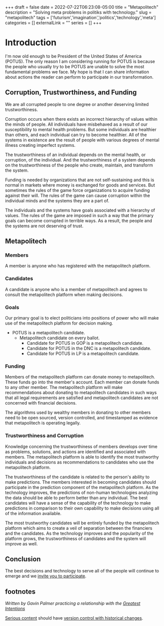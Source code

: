 +++ 
draft = false
date = 2022-07-22T06:23:08-05:00
title = "Metapolitech"
description = "Solving meta problems in politiks with technology."
slug = "metapolitech" 
tags = ['futurism','imagination','politics','technology','meta']
categories = []
externalLink = ""
series = []
+++

# Introduction

I'm now old enough to be President of the United States of America (POTUS).  The only reason I am considering running for POTUS is because the people who usually try to be POTUS are unable to solve the most fundamental problems we face.  My hope is that I can share information about actions the reader can perform to participate in our transformation.

## Corruption, Trustworthiness, and Funding

We are all corrupted people to one degree or another deserving limited trustworthiness.

Corruption occurs when there exists an incorrect hierarchy of values within the minds of people.  All individuals have misbehaved as a result of our susceptibility to mental health problems.  But some individuals are healthier than others, and each individual can try to become healthier.  All of the systems in existence are the result of people with various degrees of mental illness creating imperfect systems.

The trustworthiness of an individual depends on the mental health, or corruption, of the individual.  And the trustworthiness of a system depends on the trustworthiness of the people who create, maintain, and transform the system.

Funding is needed by organizations that are not self-sustaining and this is normal in markets where money is exchanged for goods and services.  But sometimes the rules of the game force organizations to acquire funding against their will.  The rules of the game can cause corruption within the individual minds and the systems they are a part of.

The individuals and the systems have goals associated with a hierarchy of values.  The rules of the game are imposed in such a way that the primary goals can become corrupted in terrible ways.  As a result, the people and the systems are not deserving of trust.

## Metapolitech

### Members

A member is anyone who has registered with the metapolitech platform.

### Candidates

A candidate is anyone who is a member of metapolitech and agrees to consult the metapolitech platform when making decisions.

### Goals

Our primary goal is to elect politicians into positions of power who will make use of the metapolitech platform for decision making.

- POTUS is a metapolitech candidate.
    - Metapolitech candidate on every ballot.
        - Candidate for POTUS in GOP is a metapolitech candidate.
        - Candidate for POTUS in the DNC is a metapolitech candidate.
        - Candidate for POTUS in LP is a metapolitech candidate.

### Funding

Members of the metapolitech platform can donate money to metapolitech.  These funds go into the member's account.  Each member can donate funds to any other member.  The metapolitech platform will make recommendations about donating to metapolitech candidates in such ways that all legal requirements are satisfied and metapolitech candidates are not concerned with financial decisions.

The algorithms used by wealthy members in donating to other members need to be open sourced, version controlled, and timestamped as evidence that metapolitech is operating legally.

### Trustworthiness and Corruption

Knowledge concerning the trustworthiness of members develops over time as problems, solutions, and actions are identified and associated with members.  The metapolitech platform is able to identify the most trustworthy individuals and decisions as recommendations to candidates who use the metapolitech platform.

The trustworthiness of the candidate is related to the person's ability to make predictions.  The members interested in becoming candidates should participate in the prediction component of the metapolitech platform.  As the technology improves, the predictions of non-human technologies analyzing the data should be able to perform better than any individual.  The best candidates will have a sense of the capability of the technology to make predictions in comparison to their own capability to make decisions using all of the information available.

The most trustworthy candidates will be entirely funded by the metapolitech platform which aims to create a veil of separation between the financiers and the candidates.  As the technology improves and the popularity of the platform grows, the trustworthiness of candidates and the system will improve as well.

## Conclusion

The best decisions and technology to serve all of the people will continue to emerge and we [invite you to participate](https://forms.gle/RNeQSxfyYbA2M1Eh6).

## footnotes

*Written by Gavin Palmer practicing a relationship with the [Greatest Intentions](/posts/helping-the-greatest-intentions)*

[Serious content](/posts/content-creation) should have [version control with historical changes](https://github.com/heroLFG/hugo-herolfg-site/commits/dev/content/posts/metapolitech.md).
